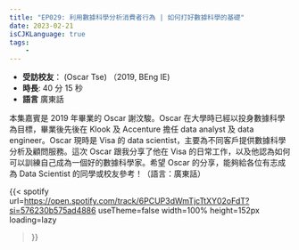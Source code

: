 ```yaml
---
title: "EP029: 利用數據科學分析消費者行為 | 如何打好數據科學的基礎"
date: 2023-02-21
isCJKLanguage: true
tags:
    - 
---
```


- **受訪校友**： (Oscar Tse) （2019, BEng IE)
- **時長**: 40 分 15 秒
- **語言** 廣東話

<!--more-->

本集嘉賓是 2019 年畢業的 Oscar 謝汶駿。Oscar 在大學時已經以投身數據科學為目標，畢業後先後在 Klook 及 Accenture 擔任 data analyst 及 data engineer。Oscar 現時是 Visa 的 data scientist，主要為不同客戶提供數據科學分析及顧問服務。這次 Oscar 跟我分享了他在 Visa 的日常工作，以及他認為如何可以訓練自己成為一個好的數據科學家。希望 Oscar 的分享，能夠給各位有志成為 Data Scientist 的同學或校友參考！（語言：廣東話）

{{< spotify 
  url=https://open.spotify.com/track/6PCUP3dWmTjcTtXY02oFdT?si=576230b575ad4886
  useTheme=false
  width=100%
  height=152px
  loading=lazy
>}}